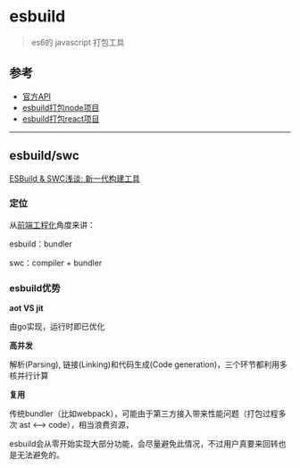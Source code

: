 # esbuild

> es6的 javascript 打包工具

## 参考

- [官方API](https://esbuild.github.io/api/)
- [esbuild打包node项目](https://devtails.medium.com/bundling-your-node-js-express-app-with-esbuild-5aecc36c5047)
- [esbuild打包react项目](https://devtails.xyz/how-to-replace-webpack-in-create-react-app-with-esbuild)

---

## esbuild/swc

[ESBuild & SWC浅谈: 新一代构建工具](https://mp.weixin.qq.com/s?__biz=MzkxNTIwMzU5OQ==&mid=2247493641&idx=1&sn=f8378c131fe43e7d4ef41ce9f01a1bde&chksm=c1601b69f617927fc4fcc9ad19cd34598fae06109e18a44fc8e6c7aee98fc72d58ea755d0360&token=1008676742&lang=zh_CN&scene=21#wechat_redirect)

### 定位

从[前端工程化](../career/前端工程化.md)角度来讲：

esbuild：bundler

swc：compiler + bundler

### esbuild优势

**aot VS jit**

由go实现，运行时即已优化

**高并发**

解析(Parsing), 链接(Linking)和代码生成(Code generation)，三个环节都利用多核并行计算

**复用**

传统bundler（比如webpack），可能由于第三方接入带来性能问题（打包过程多次 ast <--> code），相当浪费资源，

esbuild会从零开始实现大部分功能，会尽量避免此情况，不过用户真要来回转也是无法避免的。
